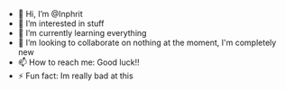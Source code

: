 - 👋 Hi, I’m @Inphrit
- 👀 I’m interested in stuff
- 🌱 I’m currently learning everything
- 💞️ I’m looking to collaborate on nothing at the moment, I'm completely new
- 📫 How to reach me: Good luck!!
- ⚡ Fun fact: Im really bad at this

<!---
Inphrit/Inphrit is a ✨ special ✨ repository because its `README.md` (this file) appears on your GitHub profile.
You can click the Preview link to take a look at your changes.
--->
